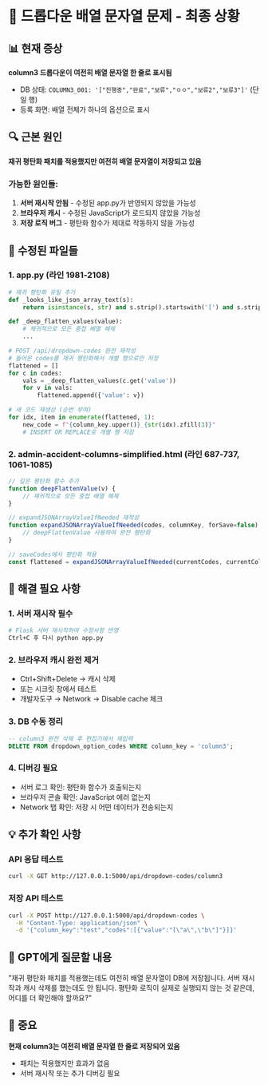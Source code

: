 # 🔴 드롭다운 배열 문자열 문제 - 최종 상황

## 📊 현재 증상
**column3 드롭다운이 여전히 배열 문자열 한 줄로 표시됨**
- DB 상태: `COLUMN3_001: '["진행중","완료","보류","ㅇㅇ","보류2","보류3"]'` (단일 행)
- 등록 화면: 배열 전체가 하나의 옵션으로 표시

## 🔍 근본 원인
**재귀 평탄화 패치를 적용했지만 여전히 배열 문자열이 저장되고 있음**

### 가능한 원인들:
1. **서버 재시작 안됨** - 수정된 app.py가 반영되지 않았을 가능성
2. **브라우저 캐시** - 수정된 JavaScript가 로드되지 않았을 가능성
3. **저장 로직 버그** - 평탄화 함수가 제대로 작동하지 않을 가능성

## 📁 수정된 파일들

### 1. **app.py** (라인 1981-2108)
```python
# 재귀 평탄화 유틸 추가
def _looks_like_json_array_text(s):
    return isinstance(s, str) and s.strip().startswith('[') and s.strip().endswith(']')

def _deep_flatten_values(value):
    # 재귀적으로 모든 중첩 배열 해제
    ...

# POST /api/dropdown-codes 완전 재작성
# 들어온 codes를 재귀 평탄화해서 개별 행으로만 저장
flattened = []
for c in codes:
    vals = _deep_flatten_values(c.get('value'))
    for v in vals:
        flattened.append({'value': v})

# 새 코드 재생성 (순번 부여)
for idx, item in enumerate(flattened, 1):
    new_code = f"{column_key.upper()}_{str(idx).zfill(3)}"
    # INSERT OR REPLACE로 개별 행 저장
```

### 2. **admin-accident-columns-simplified.html** (라인 687-737, 1061-1085)
```javascript
// 깊은 평탄화 함수 추가
function deepFlattenValue(v) {
    // 재귀적으로 모든 중첩 배열 해제
}

// expandJSONArrayValueIfNeeded 재작성
function expandJSONArrayValueIfNeeded(codes, columnKey, forSave=false) {
    // deepFlattenValue 사용하여 완전 평탄화
}

// saveCodes에서 평탄화 적용
const flattened = expandJSONArrayValueIfNeeded(currentCodes, currentColumn.key, true);
```

## 🎯 해결 필요 사항

### 1. **서버 재시작 필수**
```bash
# Flask 서버 재시작하여 수정사항 반영
Ctrl+C 후 다시 python app.py
```

### 2. **브라우저 캐시 완전 제거**
- Ctrl+Shift+Delete → 캐시 삭제
- 또는 시크릿 창에서 테스트
- 개발자도구 → Network → Disable cache 체크

### 3. **DB 수동 정리**
```sql
-- column3 완전 삭제 후 편집기에서 재입력
DELETE FROM dropdown_option_codes WHERE column_key = 'column3';
```

### 4. **디버깅 필요**
- 서버 로그 확인: 평탄화 함수가 호출되는지
- 브라우저 콘솔 확인: JavaScript 에러 없는지
- Network 탭 확인: 저장 시 어떤 데이터가 전송되는지

## 💡 추가 확인 사항

### API 응답 테스트
```bash
curl -X GET http://127.0.0.1:5000/api/dropdown-codes/column3
```

### 저장 API 테스트
```bash
curl -X POST http://127.0.0.1:5000/api/dropdown-codes \
  -H "Content-Type: application/json" \
  -d '{"column_key":"test","codes":[{"value":"[\"a\",\"b\"]"}]}'
```

## 📝 GPT에게 질문할 내용
"재귀 평탄화 패치를 적용했는데도 여전히 배열 문자열이 DB에 저장됩니다. 서버 재시작과 캐시 삭제를 했는데도 안 됩니다. 평탄화 로직이 실제로 실행되지 않는 것 같은데, 어디를 더 확인해야 할까요?"

## 🚨 중요
**현재 column3는 여전히 배열 문자열 한 줄로 저장되어 있음**
- 패치는 적용했지만 효과가 없음
- 서버 재시작 또는 추가 디버깅 필요